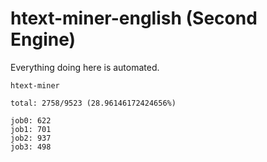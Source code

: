 # htext-miner-english (Second Engine)

Everything doing here is automated.

```
htext-miner

total: 2758/9523 (28.96146172424656%)

job0: 622
job1: 701
job2: 937
job3: 498
```